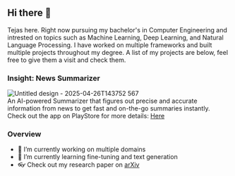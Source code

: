 ## Hi there 👋
Tejas here. Right now pursuing my bachelor's in Computer Engineering and intrested on topics such as Machine Learning, Deep Learning, and Natural Language Processing. I have worked on multiple frameworks and built multiple projects throughout my degree. A list of my projects are below, feel free to give them a visit and check them.

### Insight: News Summarizer

![Untitled design - 2025-04-26T143752 567](https://github.com/user-attachments/assets/4ecc9b70-6bbc-4694-87c3-3a212a36c16b)
</br>
An AI-powered Summarizer that figures out precise and accurate information from news to get fast and on-the-go summaries instantly.
Check out the app on PlayStore for more details: [Here](https://play.google.com/store/apps/details?id=com.insight.the_insight)



### Overview
- 🔭 I’m currently working on multiple domains
- 🌱 I’m currently learning fine-tuning and text generation
- 👓 Check out my research paper on [arXiv](https://arxiv.org/abs/2411.07300)


